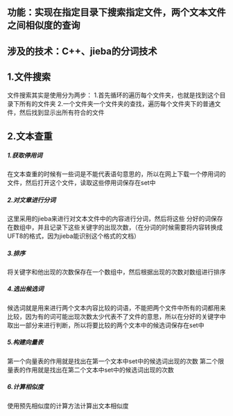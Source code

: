 ## 功能：实现在指定目录下搜索指定文件，两个文本文件之间相似度的查询 
## 涉及的技术：C++、jieba的分词技术
## 1.文件搜索
文件搜索其实是使用分为两步：
1.首先循环的遍历每个文件夹，也就是找到这个目录下所有的文件夹
2.一个文件夹一个文件夹的查找，遍历每个文件夹下的普通文件，然后找到显示出所有符合的文件
## 2.文本查重
##### 1.获取停用词
在文本查重的时候有一些词是不能代表语句意思的，所以在网上下载一个停用词的文件，然后打开这个文件，读取这些停用词保存在set中
##### 2.对文章进行分词
这里采用的jieba来进行对文本文件中的内容进行分词，然后将这些 分好的词保存在数组中，并且记录下这些关键字的出现次数，（在分词的时候需要将内容转换成UFT8的格式，因为jieba能识别这个格式的文档）
##### 3.排序
将关键字和他出现的次数保存在一个数组中，然后根据出现的次数对数组进行排序
##### 4.选出候选词
候选词就是用来进行两个文本内容比较的词语，不能把两个文件中所有的词都用来比较，因为有的词可能出现次数太少代表不了文件的意思，所以在分好的关键字中取出一部分来进行判断，所以将要比较的两个文本中的候选词保存在set中
##### 5.构建向量表
第一个向量表的作用就是找出在第一个文本中set中的候选词出现的次数
第二个限量表的作用就是找出在第二个文本中set中的候选词出现的次数
##### 6.计算相似度
使用预先相似度的计算方法计算出文本相似度
